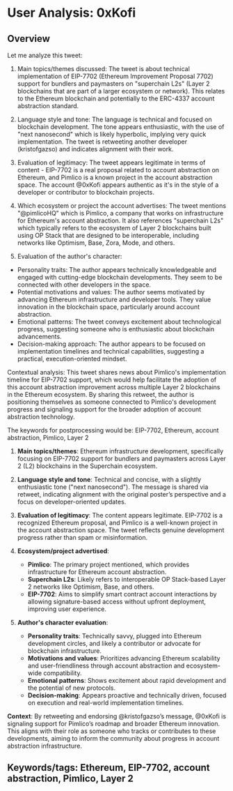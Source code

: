 # User Analysis: 0xKofi

## Overview

<think>
Let me analyze this tweet:

1. Main topics/themes discussed:
The tweet is about technical implementation of EIP-7702 (Ethereum Improvement Proposal 7702) support for bundlers and paymasters on "superchain L2s" (Layer 2 blockchains that are part of a larger ecosystem or network). This relates to the Ethereum blockchain and potentially to the ERC-4337 account abstraction standard.

2. Language style and tone:
The language is technical and focused on blockchain development. The tone appears enthusiastic, with the use of "next nanosecond" which is likely hyperbolic, implying very quick implementation. The tweet is retweeting another developer (kristofgazso) and indicates alignment with their work.

3. Evaluation of legitimacy:
The tweet appears legitimate in terms of content - EIP-7702 is a real proposal related to account abstraction on Ethereum, and Pimlico is a known project in the account abstraction space. The account @0xKofi appears authentic as it's in the style of a developer or contributor to blockchain projects.

4. Which ecosystem or project the account advertises:
The tweet mentions "@pimlicoHQ" which is Pimlico, a company that works on infrastructure for Ethereum's account abstraction. It also references "superchain L2s" which typically refers to the ecosystem of Layer 2 blockchains built using OP Stack that are designed to be interoperable, including networks like Optimism, Base, Zora, Mode, and others.

5. Evaluation of the author's character:
- Personality traits: The author appears technically knowledgeable and engaged with cutting-edge blockchain developments. They seem to be connected with other developers in the space.
- Potential motivations and values: The author seems motivated by advancing Ethereum infrastructure and developer tools. They value innovation in the blockchain space, particularly around account abstraction.
- Emotional patterns: The tweet conveys excitement about technological progress, suggesting someone who is enthusiastic about blockchain advancements.
- Decision-making approach: The author appears to be focused on implementation timelines and technical capabilities, suggesting a practical, execution-oriented mindset.

Contextual analysis: This tweet shares news about Pimlico's implementation timeline for EIP-7702 support, which would help facilitate the adoption of this account abstraction improvement across multiple Layer 2 blockchains in the Ethereum ecosystem. By sharing this retweet, the author is positioning themselves as someone connected to Pimlico's development progress and signaling support for the broader adoption of account abstraction technology.

The keywords for postprocessing would be: EIP-7702, Ethereum, account abstraction, Pimlico, Layer 2
</think>

1. **Main topics/themes**: Ethereum infrastructure development, specifically focusing on EIP-7702 support for bundlers and paymasters across Layer 2 (L2) blockchains in the Superchain ecosystem.

2. **Language style and tone**: Technical and concise, with a slightly enthusiastic tone ("next nanosecond"). The message is shared via retweet, indicating alignment with the original poster’s perspective and a focus on developer-oriented updates.

3. **Evaluation of legitimacy**: The content appears legitimate. EIP-7702 is a recognized Ethereum proposal, and Pimlico is a well-known project in the account abstraction space. The tweet reflects genuine development progress rather than spam or misinformation.

4. **Ecosystem/project advertised**:  
   - **Pimlico**: The primary project mentioned, which provides infrastructure for Ethereum account abstraction.  
   - **Superchain L2s**: Likely refers to interoperable OP Stack-based Layer 2 networks like Optimism, Base, and others.  
   - **EIP-7702**: Aims to simplify smart contract account interactions by allowing signature-based access without upfront deployment, improving user experience.

5. **Author's character evaluation**:  
   - **Personality traits**: Technically savvy, plugged into Ethereum development circles, and likely a contributor or advocate for blockchain infrastructure.  
   - **Motivations and values**: Prioritizes advancing Ethereum scalability and user-friendliness through account abstraction and ecosystem-wide compatibility.  
   - **Emotional patterns**: Shows excitement about rapid development and the potential of new protocols.  
   - **Decision-making**: Appears proactive and technically driven, focused on execution and real-world implementation timelines.

**Context**: By retweeting and endorsing @kristofgazso’s message, @0xKofi is signaling support for Pimlico’s roadmap and broader Ethereum innovation. This aligns with their role as someone who tracks or contributes to these developments, aiming to inform the community about progress in account abstraction infrastructure.

**Keywords/tags**: Ethereum, EIP-7702, account abstraction, Pimlico, Layer 2
---
